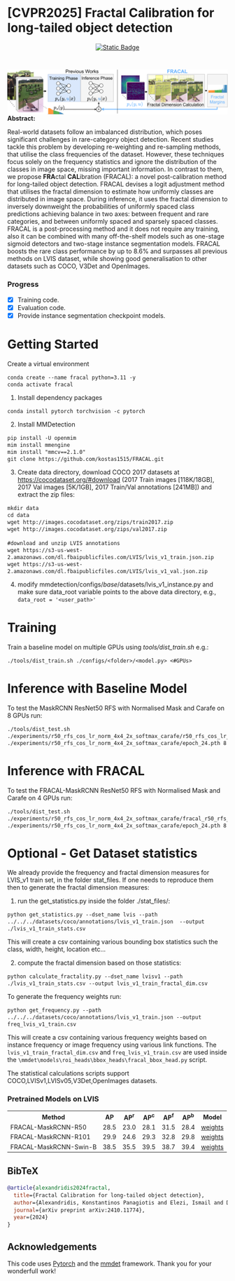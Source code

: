 <h1>[CVPR2025] Fractal Calibration for long-tailed object detection </h1>
<div align="center">
 
[![Static Badge](https://img.shields.io/badge/arxiv-2410.11774v2-blue)](https://arxiv.org/abs/2410.11774v2)
</div>
<img src="./assets/fracal_teaser.png"
     alt="Fractal calibration method."
     style="float: left;margin-top: 2em"
/>
 <b>Abstract:</b><p> Real-world datasets follow an imbalanced distribution, which poses significant challenges in rare-category object detection. Recent studies tackle this problem by developing re-weighting and re-sampling methods, that utilise the class frequencies of the dataset. However, these techniques focus solely on the frequency statistics and ignore the distribution of the classes in image space, missing important information.
In contrast to them, we propose <b>FRA</b>ctal <b>CAL</b>ibration (FRACAL): a novel post-calibration method for long-tailed object detection. FRACAL devises a logit adjustment method that utilises the fractal dimension to estimate how uniformly classes are distributed in image space. During inference, it uses the fractal dimension to inversely downweight the probabilities of uniformly spaced class predictions achieving balance in two axes: between frequent and rare categories, and between uniformly spaced and sparsely spaced classes. FRACAL is a post-processing method and it does not require any training, also it can be combined with many off-the-shelf models such as one-stage sigmoid detectors and two-stage instance segmentation models. FRACAL boosts the rare class performance by up to 8.6% and surpasses all previous methods on LVIS dataset, while showing good generalisation to other datasets such as COCO, V3Det and OpenImages.</p>


### Progress

- [x] Training code.
- [x] Evaluation code.
- [x] Provide instance segmentation checkpoint models.

<h1> Getting Started </h1>
Create a virtual environment

```
conda create --name fracal python=3.11 -y
conda activate fracal
```

1. Install dependency packages
```
conda install pytorch torchvision -c pytorch
```

2. Install MMDetection
```
pip install -U openmim
mim install mmengine
mim install "mmcv==2.1.0"
git clone https://github.com/kostas1515/FRACAL.git
```

3. Create data directory, download COCO 2017 datasets at https://cocodataset.org/#download (2017 Train images [118K/18GB], 2017 Val images [5K/1GB], 2017 Train/Val annotations [241MB]) and extract the zip files:

```
mkdir data
cd data
wget http://images.cocodataset.org/zips/train2017.zip
wget http://images.cocodataset.org/zips/val2017.zip

#download and unzip LVIS annotations
wget https://s3-us-west-2.amazonaws.com/dl.fbaipublicfiles.com/LVIS/lvis_v1_train.json.zip
wget https://s3-us-west-2.amazonaws.com/dl.fbaipublicfiles.com/LVIS/lvis_v1_val.json.zip

```

4. modify mmdetection/configs/_base_/datasets/lvis_v1_instance.py and make sure data_root variable points to the above data directory, e.g.,
```data_root = '<user_path>'```

<h1>Training </h1>
Train a baseline model on multiple GPUs using <i>tools/dist_train.sh</i> e.g.:

```
./tools/dist_train.sh ./configs/<folder>/<model.py> <#GPUs>
```

<h1>Inference with Baseline Model</h1>
To test the MaskRCNN ResNet50 RFS with Normalised Mask and Carafe on 8 GPUs run:

```
./tools/dist_test.sh ./experiments/r50_rfs_cos_lr_norm_4x4_2x_softmax_carafe/r50_rfs_cos_lr_norm_4x4_2x_softmax_carafe.py ./experiments/r50_rfs_cos_lr_norm_4x4_2x_softmax_carafe/epoch_24.pth 8
```
     
<h1>Inference with FRACAL</h1>
     
To test the FRACAL-MaskRCNN ResNet50 RFS with Normalised Mask and Carafe on 4 GPUs run:
```
./tools/dist_test.sh ./experiments/r50_rfs_cos_lr_norm_4x4_2x_softmax_carafe/fracal_r50_rfs_cos_lr_norm_4x4_2x_softmax_carafe.py ./experiments/r50_rfs_cos_lr_norm_4x4_2x_softmax_carafe/epoch_24.pth 8
```

<h1>Optional - Get Dataset statistics </h1>
We already provide the frequency and fractal dimension measures for LVIS_v1 train set, in the folder stat_files. 
If one needs to reproduce them then to generate the fractal dimension measures:

1. run the get_statistics.py inside the folder ./stat_files/:

```
python get_statistics.py --dset_name lvis --path ../../../datasets/coco/annotations/lvis_v1_train.json  --output ./lvis_v1_train_stats.csv
```

This will create a csv containing various bounding box statistics such the class, width, height, location etc...

2. compute the fractal dimension based on those statistics:
```
python calculate_fractality.py --dset_name lvisv1 --path ./lvis_v1_train_stats.csv --output lvis_v1_train_fractal_dim.csv
```

To generate the frequency weights run:
```
python get_frequency.py --path ../../../datasets/coco/annotations/lvis_v1_train.json --output freq_lvis_v1_train.csv
```

This will create a csv containing various frequency weights based on instance frequency or image frequency using various link functions. The ```lvis_v1_train_fractal_dim.csv``` and ```freq_lvis_v1_train.csv``` are used inside the ```\mmdet\models\roi_heads\bbox_heads\fracal_bbox_head.py``` script.

The statistical calculations scripts support COCO,LVISv1,LVISv05,V3Det,OpenImages datasets.


<h3>Pretrained Models on LVIS</h3>
<table style="float: center;">
    <tr>
        <th>Method</th>
        <th>AP</th>
        <th>AP<sup>r</sup></th>
        <th>AP<sup>c</sup></th>
        <th>AP<sup>f</sup></th>
        <th>AP<sup>b</sup></th>
        <th>Model</th>
    </tr>
    <tr>
        <td>FRACAL-MaskRCNN-R50</td>
        <td>28.5</td>
        <td>23.0</td>
        <td>28.1</td>
        <td>31.5</td>
        <td>28.4</td>
        <td><a href="https://drive.usercontent.google.com/download?id=1W5SAFxGrygPISX-DI905PzbjBahU1Lgk&export=download">weights</a></td>
    </tr>
    <tr>
        <td>FRACAL-MaskRCNN-R101</td>
        <td>29.9</td>
        <td>24.6</td>
        <td>29.3</td>
        <td>32.8</td>
        <td>29.8</td>
        <td><a href="https://drive.usercontent.google.com/download?id=1wWYsxIZYnqMvUYz2whRMN5KfFMC5ihF5&export=download">weights</a></td>
    </tr>
    <tr>
        <td>FRACAL-MaskRCNN-Swin-B</td>
        <td>38.5</td>
        <td>35.5</td>
        <td>39.5</td>
        <td>38.7</td>
        <td>39.4</td>
        <td><a href="https://drive.usercontent.google.com/download?id=1EX3VlE2tNLhtXuMASLpBI2lRjBoHyOou&export=download&authuser=0">weights</a></td>
    </tr>
    
</table>

## BibTeX

```bibtex
@article{alexandridis2024fractal,
  title={Fractal Calibration for long-tailed object detection},
  author={Alexandridis, Konstantinos Panagiotis and Elezi, Ismail and Deng, Jiankang and Nguyen, Anh and Luo, Shan},
  journal={arXiv preprint arXiv:2410.11774},
  year={2024}
}
```

## Acknowledgements
This code uses <a href='https://pytorch.org/'>Pytorch</a> and the <a href='https://github.com/open-mmlab/mmdetection'>mmdet</a> framework. Thank you for your wonderfull work!
